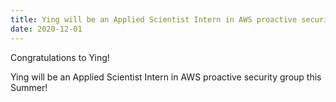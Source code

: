 ```yaml
---
title: Ying will be an Applied Scientist Intern in AWS proactive security group this Summer!
date: 2020-12-01
---
```


Congratulations to Ying!

<!--more-->

Ying will be an Applied Scientist Intern in AWS proactive security group this Summer!
